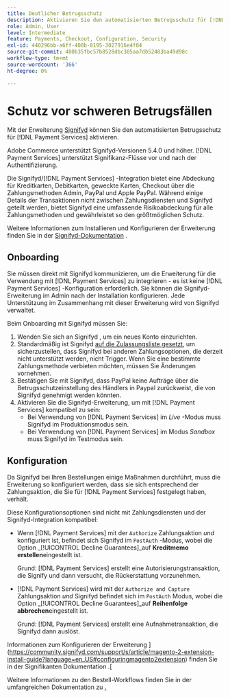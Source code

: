 ```yaml
---
title: Deutlicher Betrugsschutz
description: Aktivieren Sie den automatisierten Betrugsschutz für [!DNL Payment Services] mit Signifyd.
role: Admin, User
level: Intermediate
feature: Payments, Checkout, Configuration, Security
exl-id: 440296bb-a6ff-408b-8195-3027916e4f84
source-git-commit: 480b35fbc57b8528dbc305aa7db52483ba49d98c
workflow-type: tm+mt
source-wordcount: '366'
ht-degree: 0%

---
```


# Schutz vor schweren Betrugsfällen

Mit der Erweiterung [Signifyd](https://commercemarketplace.adobe.com/signifyd-module-connect.html) können Sie den automatisierten Betrugsschutz für [!DNL Payment Services] aktivieren.

Adobe Commerce unterstützt Signifyd-Versionen 5.4.0 und höher. [!DNL Payment Services] unterstützt Signifikanz-Flüsse vor und nach der Authentifizierung.

Die Signifyd/[!DNL Payment Services] -Integration bietet eine Abdeckung für Kreditkarten, Debitkarten, geweckte Karten, Checkout über die Zahlungsmethoden Admin, PayPal und Apple PayPal. Während einige Details der Transaktionen nicht zwischen Zahlungsdiensten und Signifyd geteilt werden, bietet Signifyd eine umfassende Risikoabdeckung für alle Zahlungsmethoden und gewährleistet so den größtmöglichen Schutz.

Weitere Informationen zum Installieren und Konfigurieren der Erweiterung finden Sie in der [Signifyd-Dokumentation](https://community.signifyd.com/support/s/article/magento-2-extension-install-guide?language=en_US#downloadandinstallingmagento2extension) .

## Onboarding

Sie müssen direkt mit Signifyd kommunizieren, um die Erweiterung für die Verwendung mit [!DNL Payment Services] zu integrieren - es ist keine [!DNL Payment Services] -Konfiguration erforderlich. Sie können die Signifyd-Erweiterung im Admin nach der Installation konfigurieren. Jede Unterstützung im Zusammenhang mit dieser Erweiterung wird von Signifyd verwaltet.

Beim Onboarding mit Signifyd müssen Sie:

1. Wenden Sie sich an Signifyd , um ein neues Konto einzurichten.
1. Standardmäßig ist Signifyd [auf die Zulassungsliste gesetzt](https://github.com/signifyd/magento2/blob/main/docs/RESTRICT-PAYMENTS.md), um sicherzustellen, dass Signifyd bei anderen Zahlungsoptionen, die derzeit nicht unterstützt werden, nicht Trigger. Wenn Sie eine bestimmte Zahlungsmethode verbieten möchten, müssen Sie Änderungen vornehmen.
1. Bestätigen Sie mit Signifyd, dass PayPal keine Aufträge über die Betrugsschutzeinstellung des Händlers in Paypal zurückweist, die von Signifyd genehmigt werden könnten.
1. Aktivieren Sie die Signifyd-Erweiterung, um mit [!DNL Payment Services] kompatibel zu sein:
   * Bei Verwendung von [!DNL Payment Services] im _Live_ -Modus muss Signifyd im Produktionsmodus sein.
   * Bei Verwendung von [!DNL Payment Services] im Modus _Sandbox_ muss Signifyd im Testmodus sein.

## Konfiguration

Da Signifyd bei Ihren Bestellungen einige Maßnahmen durchführt, muss die Erweiterung so konfiguriert werden, dass sie sich entsprechend der Zahlungsaktion, die Sie für [!DNL Payment Services] festgelegt haben, verhält.

Diese Konfigurationsoptionen sind nicht mit Zahlungsdiensten und der Signifyd-Integration kompatibel:

* Wenn [!DNL Payment Services] mit der `Authorize` Zahlungsaktion _und_ konfiguriert ist, befindet sich Signifyd im `PostAuth` -Modus, wobei die Option _[!UICONTROL Decline Guarantees]_auf **Kreditmemo erstellen**eingestellt ist.

  Grund: [!DNL Payment Services] erstellt eine Autorisierungstransaktion, die Signify und dann versucht, die Rückerstattung vorzunehmen.


* [!DNL Payment Services] wird mit der `Authorize and Capture` Zahlungsaktion _und_ Signifyd befindet sich im `PostAuth` Modus, wobei die Option _[!UICONTROL Decline Guarantees]_auf **Reihenfolge abbrechen**eingestellt ist.

  Grund: [!DNL Payment Services] erstellt eine Aufnahmetransaktion, die Signifyd dann auslöst.


Informationen zum Konfigurieren der Erweiterung ](https://community.signifyd.com/support/s/article/magento-2-extension-install-guide?language=en_US#configuringmagento2extension) finden Sie in der Signifikanten Dokumentation .[

Weitere Informationen zu den Bestell-Workflows finden Sie in der umfangreichen Dokumentation zu [ .](https://community.signifyd.com/support/s/article/magento-2-extension-install-guide?language=en_US#howmagento2works)
